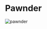 # Pawnder

![pawnder](https://user-images.githubusercontent.com/47906114/125182358-67c54100-e1db-11eb-9462-b87cb3d0caec.jpeg)
